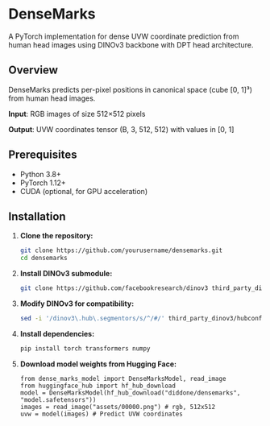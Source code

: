 # DenseMarks

A PyTorch implementation for dense UVW coordinate prediction from human head images using DINOv3 backbone with DPT head architecture.

## Overview

DenseMarks predicts per-pixel positions in canonical space (cube [0, 1]³) from human head images.

**Input**: RGB images of size 512×512 pixels

**Output**: UVW coordinates tensor (B, 3, 512, 512) with values in [0, 1]

## Prerequisites

- Python 3.8+
- PyTorch 1.12+
- CUDA (optional, for GPU acceleration)

## Installation

1. **Clone the repository:**
   ```bash
   git clone https://github.com/yourusername/densemarks.git
   cd densemarks
   ```

2. **Install DINOv3 submodule:**
   ```bash
   git clone https://github.com/facebookresearch/dinov3 third_party_dinov3
   ```

3. **Modify DINOv3 for compatibility:**
   ```bash
   sed -i '/dinov3\.hub\.segmentors/s/^/#/' third_party_dinov3/hubconf.py
   ```

4. **Install dependencies:**
   ```bash
   pip install torch transformers numpy
   ```

5. **Download model weights from Hugging Face:**
   ```python3
   from dense_marks_model import DenseMarksModel, read_image
   from huggingface_hub import hf_hub_download
   model = DenseMarksModel(hf_hub_download("diddone/densemarks", "model.safetensors"))
   images = read_image("assets/00000.png") # rgb, 512x512
   uvw = model(images) # Predict UVW coordinates
   ```